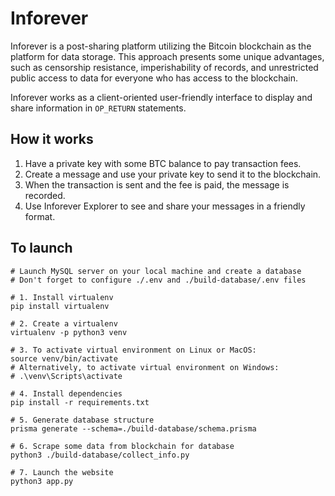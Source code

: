 # Inforever

Inforever is a post-sharing platform utilizing the Bitcoin blockchain as the platform for data storage. This approach presents some unique advantages, such as censorship resistance, imperishability of records, and unrestricted public access to data for everyone who has access to the blockchain.

Inforever works as a client-oriented user-friendly interface to display and share information in ```OP_RETURN``` statements.

## How it works
1. Have a private key with some BTC balance to pay transaction fees.
2. Create a message and use your private key to send it to the blockchain.
3. When the transaction is sent and the fee is paid, the message is recorded.
4. Use Inforever Explorer to see and share your messages in a friendly format.

## To launch
```shell
# Launch MySQL server on your local machine and create a database
# Don't forget to configure ./.env and ./build-database/.env files

# 1. Install virtualenv
pip install virtualenv

# 2. Create a virtualenv
virtualenv -p python3 venv

# 3. To activate virtual environment on Linux or MacOS: 
source venv/bin/activate
# Alternatively, to activate virtual environment on Windows:
# .\venv\Scripts\activate

# 4. Install dependencies
pip install -r requirements.txt

# 5. Generate database structure
prisma generate --schema=./build-database/schema.prisma

# 6. Scrape some data from blockchain for database
python3 ./build-database/collect_info.py

# 7. Launch the website
python3 app.py
```

